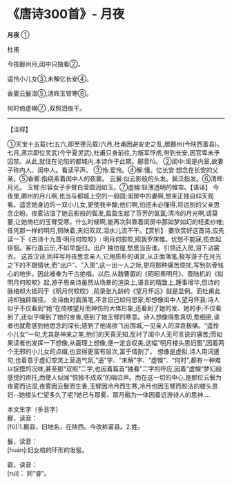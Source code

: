 # 《唐诗300首》- 月夜

**月夜** ①               

杜甫

今夜鄜州月,闺中只独看②。

遥怜小儿女③,未解忆长安④。

香雾云鬟湿⑤,清辉玉臂寒⑥。

何时倚虚幌⑦ ,双照泪痕干。

---

【注释】    

 ①天宝十五载(七五六,即至德元载)六月,杜甫因避安史之乱,居鄜州(今陕西富县)。七月,肃宗即位灵武(今宁夏灵武),杜甫只身前往,为叛军俘虏,带到长安,因官卑未予囚禁。从此,就住在沦陷的都城内,本诗作于此期。鄜音fū。 ②闺中:闺是内室,故妻子称内人、闺中人。看读平声。 ③怜:爱怜。④解:懂。忆长安:想念在长安的父亲。⑤香雾:指绕索着闺中人的夜雾。 云鬟:似云影般的头发。鬓泛指发。⑥清辉:月光。 玉臂:形容女子手臂白莹圆润如玉。⑦虚幌:轻薄透明的帷帘。【语译】     今夜里,卿州的月儿啊,也当与都城上空的一般圆;闺房中的妻啊,想来正独自仰天观看。遥念她身边的一双小儿女,更使我辛酸;他们啊,怕还未必懂得,将远别的父亲思念企盼。夜雾沾湿了她云影般的鬓发,盈盈生起了芬芳的氤氲;清冷的月光啊,请莫要,让她倚栏的玉臂受寒。什么时候啊,能再次斜靠着闺房中那如梦如幻的轻柔纱帷;任凭那一样的明月,照映着,夫妇双双,泪水儿流不干。【赏析】    要欣赏好这首诗,应先读一下《古诗十九首·明月何皎皎》:         明月何胶皎,照我罗床帷。忧愁不能寐,揽衣起徘徊。客行虽云乐,不如早旋归。出户     独彷徨,愁思当告谁。引领还入房,泪下沾裳衣。     这首汉诗,同样写月夜思念亲人,它用质朴的语言,从正面落笔,极写游子在月光之下的不跟情状,而“出户”、“入房”,这一出一人之际,更将那种痛苦烦扰,写到刻骨铭心的地步。因此被奉为干古绝唱。以后,从魏曹叡的《昭昭素明月》、晋陆机的《拟明月何皎皎》起,游子思亲诗虽然从场景的渲染上,语言的精致上,踵事增华,但诗的脉络却大抵同于《明月何皎皎》,前录张九龄的《望月怀远》就是显例。而杜甫此诗却独辟蹊径。     全诗由对面落笔,不言自己如何思家,却想像闺中人望月怀我:诗人似乎不仅看到“她”在倚楼望月而神伤的大体形象,还看到了她的发、她的手;不仅看到了,还似乎嗅到了她的发香,感到了她玉臂的寒意。诗人想像得愈真切,愈细密,读者也就愈感到他思念的深长;感到了他渴欲飞出围城,一见亲人的深哀极痛。“遥怜小儿女”一句,尤其是神来之笔,他们的天真无知,反衬了闺中人无可言说的痛苦;而如果读者也发挥一下想像,从画理上想像,便一定会叹美,这幅“明月楼头思妇图”,因着两个无邪的小儿女的点缀,也显得更富有层次,富于情剖了。     想像是虚拟,诗人用词遣句,也着意于虚幻空灵上营造气氛,“遥"字、“未解”字、“虚幌”、“何时",都有一种难以捉摸的况味,甚至那“双照”二字,也因着篇首“独看”二字的呼应,因着“虚幌”梦幻般感觉的烘托,而使人似闻“恨独不成双”的咽泣声。而在这一切的中心,是那位云鬟为夜雾而沾湿,夜雾因云鬟而生香,玉臂因冷月而生寒,冷月也因玉臂而胶洁的楼头思妇--她楼头伫望多久了呢?她已与那雾、那月融为一体因着远游诗人的思神....

本文生字（多音字）  
鄜，读音：  
[fū]:1.鄜县，旧地名，在陕西。今改称富县。2.姓。

鬟，读音：  
[huán]:妇女梳的环形的发髻。

叡，读音：  
[ruì]： 同“睿”。

